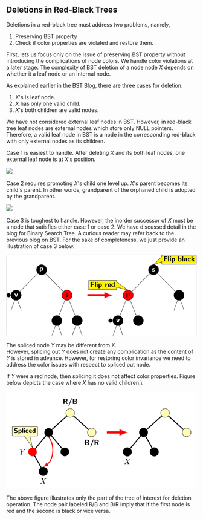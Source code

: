 ## Deletions in Red-Black Trees

Deletions in a red-black tree must address two problems, namely,

1. Preserving BST property
2. Check if color properties are violated and restore them.

First, lets us focus only on the issue of preserving BST property without introducing the complications of node colors. 
We handle color violations at a later stage. The complexity of BST deletion of a node node <i>X</i> depends on 
whether it a leaf node or an internal node.   

As explained earlier in the BST Blog, there are three cases for deletion:

1. <i>X</i>'s is leaf node. 
2. <i>X</i> has only one valid child.
3. <i>X</i>'s both children are valid nodes. 

We have not considered external leaf nodes in BST. However, in red-black tree leaf nodes are external nodes which store only NULL pointers. 
Therefore, a valid leaf node in BST is a node in the corresponding red-black with only external nodes as its children. 

Case 1 is easiest to handle. After deleting <i>X</i> and its both leaf nodes, one external leaf node is at <i>X</i>'s position.  

<p style="text-align:center:"><img src="../images/case1BSTdeletion.png"></p>

Case 2 requires promoting <i>X</i>'s child one level up.  <i>X</i>'s parent becomes its child's parent. 
In other words, grandparent of the orphaned child is adopted by the grandparent. 

<p style="text-align:center:"><img src="../images/case2BSTdeletion.png"></p>

Case 3 is toughest to handle. However, the inorder successor of <i>X</i> must be a node that satisfies either case 1 or case 2. 
We have discussed detail in the blog for Binary Search Tree. A curious reader may refer back to the previous blog on BST. For the sake of 
completeness, we just provide an illustration of case 3 below.  

<p style="text-align:center:"><img src="../images/case3deletion.png"></p>

The spliced node <i>Y</i> may be different from <i>X</i>.  
However, splicing out <i>Y</i> does not create any complication as the content of <i>Y</i> is stored in advance. 
However, for restoring color invariance we need to address the color issues with respect to spliced out node. 

If <i>Y</i> were a red node, then splicing it does not affect color properties. 
Figure below depicts the case where <i>X</i> has no valid children.\

<p style="text-align:center:"><img src="../images/rbt_deleteYred.png"></p>

The above figure illustrates only the part of the tree of interest for deletion operation. The node pair labeled R/B and B/R 
imply that if the first node is red and the second is black or vice versa.   

